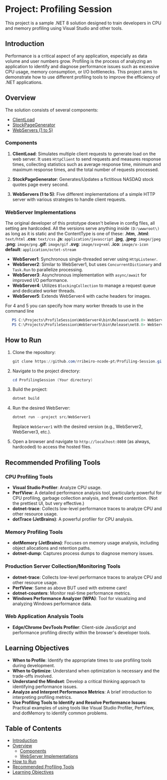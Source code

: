 # Project: Profiling Session

This project is a sample .NET 8 solution designed to train developers in CPU and memory profiling using Visual Studio and other tools.

## Introduction

Performance is a critical aspect of any application, especially as data volume and user numbers grow. Profiling is the process of analyzing an application to identify and diagnose performance issues such as excessive CPU usage, memory consumption, or I/O bottlenecks. This project aims to demonstrate how to use different profiling tools to improve the efficiency of .NET applications.

## Overview

The solution consists of several components:

- [ClientLoad](#clientload)
- [StockPageGenerator](#stockpagegenerator)
- [WebServers (1 to 5)](#webservers-1-to-5)

### Components

1. **ClientLoad**: Simulates multiple client requests to generate load on the web server. It uses `HttpClient` to send requests and measures response times, collecting statistics such as average response time, minimum and maximum response times, and the total number of requests processed.

2. **StockPageGenerator**: Generates/Updates a fictitious NASDAQ stock quotes page every second.

3. **WebServers (1 to 5)**: Five different implementations of a simple HTTP server with various strategies to handle client requests.

### WebServer Implementations

The original developer of this prototype doesn't believe in config files, all setting are hardcoded. All the versions serve anything inside `(D:\wwwroot\)` as long as it is static and the ContentType is one of these:
**.htm**, **.html**: `text/html`
**.css**: `text/css`
**.js**: `application/javascript`
**.jpg**, **.jpeg**: `image/jpeg`
**.png**: `image/png`
**.gif**: `image/gif`
**.svg**: `image/svg+xml`
**.ico**: `image/x-icon`
**default**: `application/octet-stream`


- **WebServer1**: Synchronous single-threaded server using `HttpListener`.
- **WebServer2**: Similar to WebServer1, but uses `ConcurrentDictionary` and `Task.Run` to parallelize processing.
- **WebServer3**: Asynchronous implementation with `async/await` for improved I/O performance.
- **WebServer4**: Utilizes `BlockingCollection` to manage a request queue and dedicated worker threads. 
- **WebServer5**: Extends WebServer4 with cache headers for images.

For 4 and 5 you can specify how many worker threads to use in the command line 
```powershell
   PS C:\Projects\ProfileSession\WebServer4\bin\Release\net8.0> WebServer4.exe 2 <-- (number of worker threads)
   PS C:\Projects\ProfileSession\WebServer5\bin\Release\net8.0> WebServer5.exe 8 <-- (number of worker threads)
```


## How to Run

1. Clone the repository:
   ```powershell
   git clone https://github.com/rribeiro-ncode-pt/Profiling-Session.git
   ```
2. Navigate to the project directory:
   ```powershell
   cd ProfilingSession (Your directory)
   ```
3. Build the project:
   ```powershell
   dotnet build
   ```
4. Run the desired WebServer:
   ```powershell
   dotnet run --project src/WebServer1
   ```
   Replace `WebServer1` with the desired version (e.g., WebServer2, WebServer3, etc.).

5. Open a browser and navigate to `http://localhost:8080` (as always, hardcoded) to access the hosted files.

## Recommended Profiling Tools

### CPU Profiling Tools

- **Visual Studio Profiler**: Analyze CPU usage.
- **PerfView**: A detailed performance analysis tool, particularly powerful for CPU profiling, garbage collection analysis, and thread contention. (Not the prettiest UI, but very effective.)
- **dotnet-trace**: Collects low-level performance traces to analyze CPU and other resource usage.
- **dotTrace (JetBrains)**: A powerful profiler for CPU analysis.

### Memory Profiling Tools

- **dotMemory (JetBrains)**: Focuses on memory usage analysis, including object allocations and retention paths.
- **dotnet-dump**: Captures process dumps to diagnose memory issues.

### Production Server Collection/Monitoring Tools

- **dotnet-trace**: Collects low-level performance traces to analyze CPU and other resource usage.
- **PerfView**: Same as above BUT used with extreme care!
- **dotnet-counters**: Monitor real-time performance metrics.
- **Windows Performance Analyzer (WPA)**: Tool for visualizing and analyzing Windows performance data.

### Web Application Analysis Tools

- **Edge/Chrome DevTools Profiler**: Client-side JavaScript and performance profiling directly within the browser's developer tools.

## Learning Objectives

- **When to Profile**: Identify the appropriate times to use profiling tools during development.
- **When to Optimize**: Understand when optimization is necessary and the trade-offs involved.
- **Understand the Mindset**: Develop a critical thinking approach to identifying performance issues.
- **Analyze and Interpret Performance Metrics**: A brief introduction to interpreting profiling metrics.
- **Use Profiling Tools to Identify and Resolve Performance Issues**: Practical examples of using tools like Visual Studio Profiler, PerfView, and dotMemory to identify common problems.

## Table of Contents

- [Introduction](#introduction)
- [Overview](#overview)
  - [Components](#components)
  - [WebServer Implementations](#webserver-implementations)
- [How to Run](#how-to-run)
- [Recommended Profiling Tools](#recommended-profiling-tools)
- [Learning Objectives](#learning-objectives)

